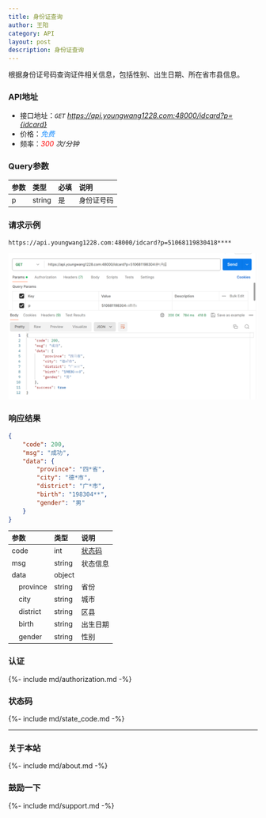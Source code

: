 ```yaml
---
title: 身份证查询
author: 王阳
category: API
layout: post
description: 身份证查询
---
```


根据身份证号码查询证件相关信息，包括性别、出生日期、所在省市县信息。


### API地址
* 接口地址：*`GET` https://api.youngwang1228.com:48000/idcard?p={idcard}*
* 价格：*<span style="color: dodgerblue;">免费</span>*
* 频率：*<span style="color: red;">300</span> 次/分钟*

### Query参数
<div class="table-wrapper" markdown="block">

参数        |类型        |必填         |说明
:-          |:-         |:-           |:-
p           |string     |是           |身份证号码

</div>

### 请求示例
```
https://api.youngwang1228.com:48000/idcard?p=51068119830418****
```
![idcard](/assets/doc/idcard/1.png)


### 响应结果
```json
{
    "code": 200,
    "msg": "成功",
    "data": {
        "province": "四*省",
        "city": "德*市",
        "district": "广*市",
        "birth": "198304**",
        "gender": "男"
    }
}
```

<div class="table-wrapper" markdown="block">

参数               |类型       |说明
:-                |:-        |:-
code               |int        |[状态码](#状态码)
msg                |string     |状态信息
data               |object     |
&emsp;province     |string     |省份
&emsp;city         |string     |城市
&emsp;district     |string     |区县
&emsp;birth        |string     |出生日期
&emsp;gender       |string     |性别

</div>


### 认证
{%- include md/authorization.md -%}


### 状态码
{%- include md/state_code.md -%}

---

### 关于本站
{%- include md/about.md -%}

### 鼓励一下
{%- include md/support.md -%}
